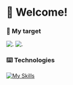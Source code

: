 # 👋 Welcome!

### 👀 My target
![.](https://img.shields.io/badge/BackEnd-3982CE?style=for-the-badge&logo=0%EF%B8%8F&logoColor=red)
![.](https://img.shields.io/badge/ADS-6DA55F?style=for-the-badge&logo=0s&logoColor=white)

### ⌨️ Technologies
[![My Skills](https://skillicons.dev/icons?i=js,vscode,ts,html,css,yarn,npm)](https://skillicons.dev)
